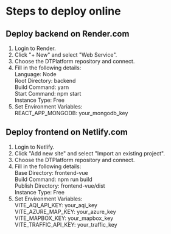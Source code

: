 # Steps to deploy online
## Deploy backend on Render.com
1. Login to Render.
2. Click "+ New" and select "Web Service".
3. Choose the DTPlatform repository and connect.
4. Fill in the following details:  
Language: Node  
Root Directory: backend  
Build Command: yarn  
Start Command: npm start  
Instance Type: Free  
5. Set Environment Variables:  
REACT_APP_MONGODB: your_mongodb_key  
  
## Deploy frontend on Netlify.com
1. Login to Netlify.
2. Click "Add new site" and select "Import an existing project".
3. Choose the DTPlatform repository and connect.
4. Fill in the following details:  
Base Directory: frontend-vue  
Build Command: npm run build  
Publish Directory: frontend-vue/dist  
Instance Type: Free  
5. Set Environment Variables:  
VITE_AQI_API_KEY: your_aqi_key  
VITE_AZURE_MAP_KEY: your_azure_key  
VITE_MAPBOX_KEY: your_mapbox_key  
VITE_TRAFFIC_API_KEY: your_traffic_key  
